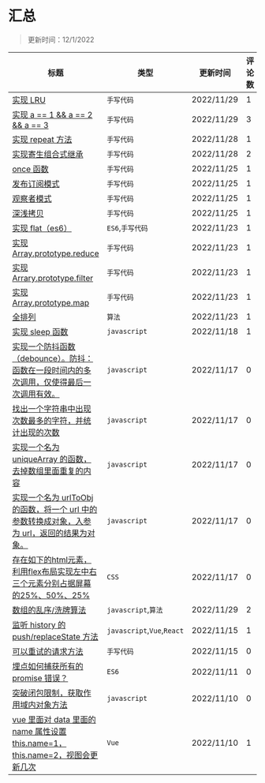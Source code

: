 # 汇总

> 更新时间：12/1/2022

|标题|类型|更新时间|评论数|
|---|---|---|---|
|[实现 LRU](https://github.com/mortal-cultivation-biography/daydayup/issues/26)|`手写代码`|2022/11/29|1|
|[实现 a == 1 && a == 2 && a == 3](https://github.com/mortal-cultivation-biography/daydayup/issues/25)|`手写代码`|2022/11/29|3|
|[实现 repeat 方法](https://github.com/mortal-cultivation-biography/daydayup/issues/24)|`手写代码`|2022/11/28|1|
|[实现寄生组合式继承](https://github.com/mortal-cultivation-biography/daydayup/issues/23)|`手写代码`|2022/11/28|2|
|[once 函数](https://github.com/mortal-cultivation-biography/daydayup/issues/22)|`手写代码`|2022/11/25|1|
|[发布订阅模式](https://github.com/mortal-cultivation-biography/daydayup/issues/21)|`手写代码`|2022/11/25|1|
|[观察者模式](https://github.com/mortal-cultivation-biography/daydayup/issues/20)|`手写代码`|2022/11/25|1|
|[深浅拷贝](https://github.com/mortal-cultivation-biography/daydayup/issues/19)|`手写代码`|2022/11/25|1|
|[实现 flat（es6）](https://github.com/mortal-cultivation-biography/daydayup/issues/18)|`ES6`,`手写代码`|2022/11/23|1|
|[实现 Array.prototype.reduce](https://github.com/mortal-cultivation-biography/daydayup/issues/17)|`手写代码`|2022/11/23|1|
|[实现 Arrary.prototype.filter](https://github.com/mortal-cultivation-biography/daydayup/issues/16)|`手写代码`|2022/11/23|1|
|[实现 Array.prototype.map](https://github.com/mortal-cultivation-biography/daydayup/issues/15)|`手写代码`|2022/11/23|1|
|[全排列](https://github.com/mortal-cultivation-biography/daydayup/issues/14)|`算法`|2022/11/23|1|
|[实现 sleep 函数](https://github.com/mortal-cultivation-biography/daydayup/issues/13)|`javascript`|2022/11/18|1|
|[实现一个防抖函数（debounce）。防抖：函数在一段时间内的多次调用，仅使得最后一次调用有效。](https://github.com/mortal-cultivation-biography/daydayup/issues/12)|`javascript`|2022/11/17|0|
|[ 找出一个字符串中出现次数最多的字符，并统计出现的次数](https://github.com/mortal-cultivation-biography/daydayup/issues/11)|`javascript`|2022/11/17|0|
|[实现一个名为 uniqueArray 的函数，去掉数组里面重复的内容](https://github.com/mortal-cultivation-biography/daydayup/issues/10)|`javascript`|2022/11/17|0|
|[实现一个名为 urlToObj 的函数，将一个 url 中的参数转换成对象，入参为 url，返回的结果为对象。](https://github.com/mortal-cultivation-biography/daydayup/issues/9)|`javascript`|2022/11/17|0|
|[存在如下的html元素，利用flex布局实现左中右三个元素分别占据屏幕的25%、50%、25%](https://github.com/mortal-cultivation-biography/daydayup/issues/8)|`CSS`|2022/11/17|0|
|[数组的乱序/洗牌算法](https://github.com/mortal-cultivation-biography/daydayup/issues/7)|`javascript`,`算法`|2022/11/29|2|
|[监听 history 的 push/replaceState 方法](https://github.com/mortal-cultivation-biography/daydayup/issues/6)|`javascript`,`Vue`,`React`|2022/11/15|1|
|[可以重试的请求方法](https://github.com/mortal-cultivation-biography/daydayup/issues/5)|`手写代码`|2022/11/15|0|
|[埋点如何捕获所有的 promise 错误？](https://github.com/mortal-cultivation-biography/daydayup/issues/4)|`ES6`|2022/11/11|0|
|[突破闭包限制，获取作用域内对象方法](https://github.com/mortal-cultivation-biography/daydayup/issues/3)|`javascript`|2022/11/10|0|
|[vue 里面对 data 里面的 name 属性设置 this.name=1，this.name=2，视图会更新几次](https://github.com/mortal-cultivation-biography/daydayup/issues/2)|`Vue`|2022/11/10|1|
  